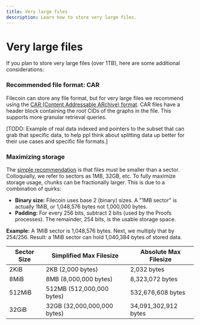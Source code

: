 ```yaml
---
title: Very large files
description: Learn how to store very large files.
---
```


# Very large files

If you plan to store very large files (over 1TB), here are some additional considerations:

### Recommended file format: CAR

Filecoin can store any file format, but for very large files we recommend using the [CAR (Content Addressable ARchive) format](https://github.com/ipld/specs/blob/master/block-layer/content-addressable-archives.md). CAR files have a header block containing the root CIDs of the graphs in the file. This supports more granular retrieval queries.

[TODO: Example of real data indexed and pointers to the subset that can grab that specific data, to help ppl think about splitting data up better for their use cases and specific file formats.]

### Maximizing storage

The [simple recommendation](<(/how-to/store-prepare-data)>) is that files must be smaller than a sector. Colloquially, we refer to sectors as 1MB, 32GB, etc. To fully maximize storage usage, chunks can be fractionally larger. This is due to a combination of quirks:

- **Binary size:** Filecoin uses base 2 (binary) sizes. A "1MB sector" is actually 1MiB, or 1,048,576 bytes not 1,000,000 bytes.
- **Padding:** For every 256 bits, subtract 2 bits (used by the Proofs processes). The remainder, 254 bits, is the usable storage space.

**Example:**
A 1MiB sector is 1,048,576 bytes. Next, we multiply that by 254/256. Result: a 1MiB sector can hold 1,040,384 bytes of stored data.

| Sector Size | Simplified Max Filesize     | Absolute Max Filesize |
| ----------- | --------------------------- | --------------------- |
| 2KiB        | 2KB (2,000 bytes)           | 2,032 bytes           |
| 8MiB        | 8MB (8,000,000 bytes)       | 8,323,072 bytes       |
| 512MiB      | 512MB (512,000,000 bytes)   | 532,676,608 bytes     |
| 32GiB       | 32GB (32,000,000,000 bytes) | 34,091,302,912 bytes  |
